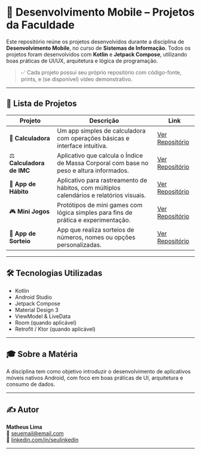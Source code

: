 # 📱 Desenvolvimento Mobile – Projetos da Faculdade

Este repositório reúne os projetos desenvolvidos durante a disciplina de **Desenvolvimento Mobile**, no curso de **Sistemas de Informação**. Todos os projetos foram desenvolvidos com **Kotlin** e **Jetpack Compose**, utilizando boas práticas de UI/UX, arquitetura e lógica de programação.

> ✅ Cada projeto possui seu próprio repositório com código-fonte, prints, e (se disponível) vídeo demonstrativo.

---

## 📂 Lista de Projetos

| Projeto | Descrição | Link |
|--------|-----------|------|
| 🧮 **Calculadora** | Um app simples de calculadora com operações básicas e interface intuitiva. | [Ver Repositório](https://github.com/badtheus/dev-mobile-faculdade/tree/main/app-Calculadora) |
| ⚖️ **Calculadora de IMC** | Aplicativo que calcula o Índice de Massa Corporal com base no peso e altura informados. | [Ver Repositório](https://github.com/badtheus/dev-mobile-faculdade/tree/main/app-CalculadoraDeIMC) |
| 📆 **App de Hábito** | Aplicativo para rastreamento de hábitos, com múltiplos calendários e relatórios visuais. | [Ver Repositório](https://github.com/badtheus/dev-mobile-faculdade/tree/main/app-Habito) |
| 🎮 **Mini Jogos** | Protótipos de mini games com lógica simples para fins de prática e experimentação. | [Ver Repositório](https://github.com/badtheus/dev-mobile-faculdade/tree/main/app-Minijogosteste) |
| 🎲 **App de Sorteio** | App que realiza sorteios de números, nomes ou opções personalizadas. | [Ver Repositório](https://github.com/badtheus/dev-mobile-faculdade/tree/main/app-Sorteio) |

---

## 🛠️ Tecnologias Utilizadas

- Kotlin
- Android Studio
- Jetpack Compose
- Material Design 3
- ViewModel & LiveData
- Room (quando aplicável)
- Retrofit / Ktor (quando aplicável)

---

## 🎓 Sobre a Matéria

A disciplina tem como objetivo introduzir o desenvolvimento de aplicativos móveis nativos Android, com foco em boas práticas de UI, arquitetura e consumo de dados.

---

## ✍️ Autor

**Matheus Lima**  
📧 [seuemail@email.com](mailto:seuemail@email.com)  
📱 [linkedin.com/in/seulinkedin](https://linkedin.com/in/seulinkedin)  

---
